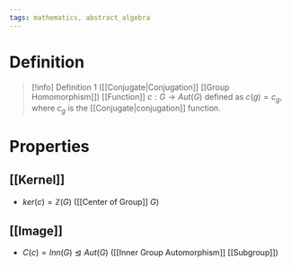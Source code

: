 ```yaml
---
tags: mathematics, abstract_algebra
---
```


# Definition

> [!info] Definition 1 ([[Conjugate|Conjugation]] [[Group Homomorphism]])
> [[Function]] $c: G \rightarrow Aut(G)$ defined as $c(g) = c_g$, where $c_g$ is the [[Conjugate|conjugation]] function.

# Properties

## [[Kernel]]
- $ker(c) = \mathbb{Z}(G)$ ([[Center of Group]] $G$)

## [[Image]]
- $C(c) = Inn(G) \trianglelefteq Aut(G)$ ([[Inner Group Automorphism]] [[Subgroup]]) 